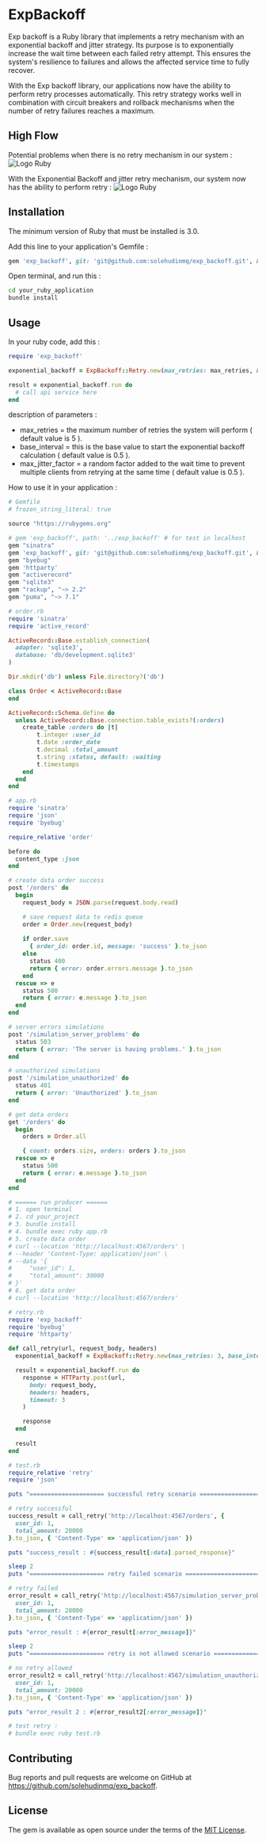 # ExpBackoff

Exp backoff is a Ruby library that implements a retry mechanism with an exponential backoff and jitter strategy. Its purpose is to exponentially increase the wait time between each failed retry attempt. This ensures the system's resilience to failures and allows the affected service time to fully recover.

With the Exp backoff library, our applications now have the ability to perform retry processes automatically. This retry strategy works well in combination with circuit breakers and rollback mechanisms when the number of retry failures reaches a maximum.

## High Flow

Potential problems when there is no retry mechanism in our system :
![Logo Ruby](https://github.com/solehudinmq/exp_backoff/blob/development/high_flow/Mekanisme%20Retry-problem.jpg)

With the Exponential Backoff and jitter retry mechanism, our system now has the ability to perform retry :
![Logo Ruby](https://github.com/solehudinmq/exp_backoff/blob/development/high_flow/Mekanisme%20Retry-jitter.jpg)

## Installation

The minimum version of Ruby that must be installed is 3.0.

Add this line to your application's Gemfile :

```ruby
gem 'exp_backoff', git: 'git@github.com:solehudinmq/exp_backoff.git', branch: 'main'
```

Open terminal, and run this : 
```bash
cd your_ruby_application
bundle install
```

## Usage

In your ruby ​​code, add this :
```ruby
require 'exp_backoff'

exponential_backoff = ExpBackoff::Retry.new(max_retries: max_retries, base_interval: base_interval, max_jitter_factor: max_jitter_factor)

result = exponential_backoff.run do
  # call api service here 
end
```

description of parameters :
- max_retries = the maximum number of retries the system will perform ( default value is 5 ).
- base_interval = this is the base value to start the exponential backoff calculation ( default value is 0.5 ).
- max_jitter_factor = a random factor added to the wait time to prevent multiple clients from retrying at the same time ( default value is 0.5 ).

How to use it in your application :
```ruby
# Gemfile
# frozen_string_literal: true

source "https://rubygems.org"

# gem 'exp_backoff', path: '../exp_backoff' # for test in localhost
gem "sinatra"
gem 'exp_backoff', git: 'git@github.com:solehudinmq/exp_backoff.git', branch: 'main'
gem "byebug"
gem 'httparty'
gem "activerecord"
gem "sqlite3"
gem "rackup", "~> 2.2"
gem "puma", "~> 7.1"
```

```ruby
# order.rb
require 'sinatra'
require 'active_record'

ActiveRecord::Base.establish_connection(
  adapter: 'sqlite3',
  database: 'db/development.sqlite3'
)

Dir.mkdir('db') unless File.directory?('db')

class Order < ActiveRecord::Base
end

ActiveRecord::Schema.define do
  unless ActiveRecord::Base.connection.table_exists?(:orders)
    create_table :orders do |t|
        t.integer :user_id
        t.date :order_date
        t.decimal :total_amount
        t.string :status, default: :waiting
        t.timestamps
    end
  end
end
```

```ruby
# app.rb
require 'sinatra'
require 'json'
require 'byebug'

require_relative 'order'

before do
  content_type :json
end

# create data order success
post '/orders' do
  begin
    request_body = JSON.parse(request.body.read)

    # save request data to redis queue
    order = Order.new(request_body)
    
    if order.save
      { order_id: order.id, message: 'success' }.to_json
    else
      status 400
      return { error: order.errors.message }.to_json
    end
  rescue => e
    status 500
    return { error: e.message }.to_json
  end
end

# server errors simulations
post '/simulation_server_problems' do
  status 503
  return { error: 'The server is having problems.' }.to_json
end

# unauthorized simulations
post '/simulation_unauthorized' do
  status 401
  return { error: 'Unauthorized' }.to_json
end

# get data orders
get '/orders' do
  begin
    orders = Order.all

    { count: orders.size, orders: orders }.to_json
  rescue => e
    status 500
    return { error: e.message }.to_json
  end
end

# ====== run producer ======
# 1. open terminal
# 2. cd your_project
# 3. bundle install
# 4. bundle exec ruby app.rb
# 5. create data order
# curl --location 'http://localhost:4567/orders' \
# --header 'Content-Type: application/json' \
# --data '{
#     "user_id": 1,
#     "total_amount": 30000
# }'
# 6. get data order
# curl --location 'http://localhost:4567/orders'
```

```ruby
# retry.rb
require 'exp_backoff'
require 'byebug'
require 'httparty'

def call_retry(url, request_body, headers)
  exponential_backoff = ExpBackoff::Retry.new(max_retries: 3, base_interval: 0.5, max_jitter_factor: 0.5)

  result = exponential_backoff.run do
    response = HTTParty.post(url, 
      body: request_body,
      headers: headers,
      timeout: 3
    )

    response
  end
  
  result
end
```

```ruby
# test.rb
require_relative 'retry'
require 'json'

puts "===================== successful retry scenario =========================="

# retry successful
success_result = call_retry('http://localhost:4567/orders', { 
  user_id: 1,
  total_amount: 20000
}.to_json, { 'Content-Type' => 'application/json' })

puts "success_result : #{success_result[:data].parsed_response}"

sleep 2
puts "===================== retry failed scenario =========================="

# retry failed
error_result = call_retry('http://localhost:4567/simulation_server_problems', { 
  user_id: 1,
  total_amount: 20000
}.to_json, { 'Content-Type' => 'application/json' })

puts "error_result : #{error_result[:error_message]}"

sleep 2
puts "===================== retry is not allowed scenario =========================="

# no retry allowed
error_result2 = call_retry('http://localhost:4567/simulation_unauthorized', { 
  user_id: 1,
  total_amount: 20000
}.to_json, { 'Content-Type' => 'application/json' })

puts "error_result 2 : #{error_result2[:error_message]}"

# test retry : 
# bundle exec ruby test.rb 
```

## Contributing

Bug reports and pull requests are welcome on GitHub at https://github.com/solehudinmq/exp_backoff.

## License

The gem is available as open source under the terms of the [MIT License](https://opensource.org/licenses/MIT).
